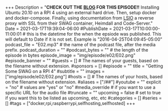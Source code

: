 +++
Description = "**CHECK OUT THE [BLOG](/blog/e02/) FOR THIS EPISODE!!** Installing Ubuntu 20.10 on a RPI 4 using an external hard drive. Then, setup docker and docker-compose. Finally, using documentation from [LSIO](docs.linuxserver.io) a reverse proxy with SSL from their SWAG container, Heimdall and Code-Server."
Date = 2021-03-17T19:39:04-06:00
#PublishDate = 2021-03-17T10:00:00-11:00:01 # this is the datetime for the when the epsiode was published. This will default to Date if it is not set. Example is "2016-04-25T04:09:45-05:00"
podcast_file = "E02.mp3" # the name of the podcast file, after the media prefix.
podcast_duration = ""
#podcast_bytes = "" # the length of the episode in bytes
episode_image = "img/episode/e02/E02.png"
#episode_banner = ""
#guests = [] # The names of your guests, based on the filename without extension.
#sponsors = []
#episode = ""
title = "Getting Some SWAG on a RPI 4"
#subtitle = ""
images = ["img/episode/e02/E02.png"]
#hosts = [] # The names of your hosts, based on the filename without extension.
#aliases = ["/##"]
#youtube = ""
explicit = "no" # values are "yes" or "no"
#media_override # if you want to use a specific URL for the audio file
#truncate = ""
upcoming = false # set to true if you want this to be listed as upcoming, etc, etc
#categories = []
#series = []
#tags = ["docker,rpi,raspberrypi,selfhosting,selfhosted]
+++
